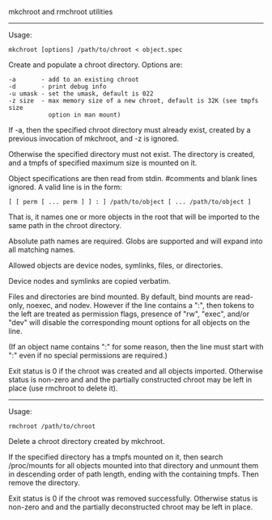 mkchroot and rmchroot utilities

---------

Usage:

    mkchroot [options] /path/to/chroot < object.spec

Create and populate a chroot directory. Options are:

    -a       - add to an existing chroot
    -d       - print debug info
    -u umask - set the umask, default is 022
    -z size  - max memory size of a new chroot, default is 32K (see tmpfs size
               option in man mount)

If -a, then the specified chroot directory must already exist, created by a
previous invocation of mkchroot, and -z is ignored.

Otherwise the specified directory must not exist. The directory is created, and
a tmpfs of specified maximum size is mounted on it.

Object specifications are then read from stdin. #comments and blank lines
ignored. A valid line is in the form:

    [ [ perm [ ... perm ] ] : ] /path/to/object [ ... /path/to/object ]

That is, it names one or more objects in the root that will be imported to the
same path in the chroot directory. 

Absolute path names are required. Globs are supported and will expand into all
matching names. 

Allowed objects are device nodes, symlinks, files, or directories. 

Device nodes and symlinks are copied verbatim. 

Files and directories are bind mounted. By default, bind mounts are read-only,
noexec, and nodev.  However if the line contains a ":", then tokens to the left
are treated as permission flags, presence of "rw", "exec", and/or "dev" will
disable the corresponding mount options for all objects on the line.

(If an object name contains ":" for some reason, then the line must start with
":" even if no special permissions are required.)

Exit status is 0 if the chroot was created and all objects imported. Otherwise
status is non-zero and and the partially constructed chroot may be left in
place (use rmchroot to delete it).

---------

Usage: 
    
    rmchroot /path/to/chroot

Delete a chroot directory created by mkchroot. 

If the specified directory has a tmpfs mounted on it, then search /proc/mounts
for all objects mounted into that directory and unmount them in descending
order of path length, ending with the containing tmpfs. Then remove the
directory. 

Exit status is 0 if the chroot was removed successfully. Otherwise status is
non-zero and and the partially deconstructed chroot may be left in place.
